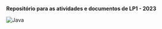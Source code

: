 **Repositório para as atividades e documentos de LP1 - 2023**

![Java](https://img.shields.io/badge/java-%23ED8B00.svg?style=for-the-badge&logo=openjdk&logoColor=white)
